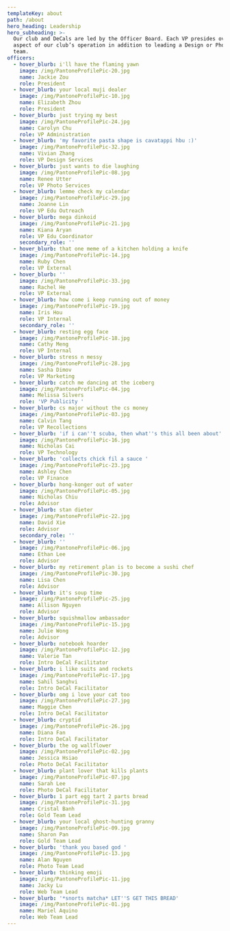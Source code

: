 ```yaml
---
templateKey: about
path: /about
hero_heading: Leadership
hero_subheading: >-
  Our club and DeCals are led by the Officer Board. Each VP presides over an
  aspect of our club’s operation in addition to leading a Design or Photography
  team.
officers:
  - hover_blurb: i'll have the flaming yawn
    image: /img/PantoneProfilePic-20.jpg
    name: Jackie Zou
    role: President
  - hover_blurb: your local muji dealer
    image: /img/PantoneProfilePic-10.jpg
    name: Elizabeth Zhou
    role: President
  - hover_blurb: just trying my best
    image: /img/PantoneProfilePic-24.jpg
    name: Carolyn Chu
    role: VP Administration
  - hover_blurb: 'my favorite pasta shape is cavatappi hbu :)'
    image: /img/PantoneProfilePic-32.jpg
    name: Vivian Zhang
    role: VP Design Services
  - hover_blurb: just wants to die laughing
    image: /img/PantoneProfilePic-08.jpg
    name: Renee Utter
    role: VP Photo Services
  - hover_blurb: lemme check my calendar
    image: /img/PantoneProfilePic-29.jpg
    name: Joanne Lin
    role: VP Edu Outreach
  - hover_blurb: mega dinkoid
    image: /img/PantoneProfilePic-21.jpg
    name: Kiana Aryan
    role: VP Edu Coordinator
    secondary_role: ''
  - hover_blurb: that one meme of a kitchen holding a knife
    image: /img/PantoneProfilePic-14.jpg
    name: Ruby Chen
    role: VP External
  - hover_blurb: ''
    image: /img/PantoneProfilePic-33.jpg
    name: Rachel He
    role: VP External
  - hover_blurb: how come i keep running out of money
    image: /img/PantoneProfilePic-19.jpg
    name: Iris Hou
    role: VP Internal
    secondary_role: ''
  - hover_blurb: resting egg face
    image: /img/PantoneProfilePic-18.jpg
    name: Cathy Meng
    role: VP Internal
  - hover_blurb: stress n messy
    image: /img/PantoneProfilePic-28.jpg
    name: Sasha Dimov
    role: VP Marketing
  - hover_blurb: catch me dancing at the iceberg
    image: /img/PantoneProfilePic-04.jpg
    name: Melissa Silvers
    role: 'VP Publicity '
  - hover_blurb: cs major without the cs money
    image: /img/PantoneProfilePic-03.jpg
    name: Calvin Tang
    role: VP Recollections
  - hover_blurb: 'if i can''t scuba, then what''s this all been about'
    image: /img/PantoneProfilePic-16.jpg
    name: Nicholas Cai
    role: VP Technology
  - hover_blurb: 'collects chick fil a sauce '
    image: /img/PantoneProfilePic-23.jpg
    name: Ashley Chen
    role: VP Finance
  - hover_blurb: hong-konger out of water
    image: /img/PantoneProfilePic-05.jpg
    name: Nicholas Chiu
    role: Advisor
  - hover_blurb: stan dieter
    image: /img/PantoneProfilePic-22.jpg
    name: David Xie
    role: Advisor
    secondary_role: ''
  - hover_blurb: ''
    image: /img/PantoneProfilePic-06.jpg
    name: Ethan Lee
    role: Advisor
  - hover_blurb: my retirement plan is to become a sushi chef
    image: /img/PantoneProfilePic-30.jpg
    name: Lisa Chen
    role: Advisor
  - hover_blurb: it's soup time
    image: /img/PantoneProfilePic-25.jpg
    name: Allison Nguyen
    role: Advisor
  - hover_blurb: squishmallow ambassador
    image: /img/PantoneProfilePic-15.jpg
    name: Julie Wong
    role: Advisor
  - hover_blurb: notebook hoarder
    image: /img/PantoneProfilePic-12.jpg
    name: Valerie Tan
    role: Intro DeCal Facilitator
  - hover_blurb: i like suits and rockets
    image: /img/PantoneProfilePic-17.jpg
    name: Sahil Sanghvi
    role: Intro DeCal Facilitator
  - hover_blurb: omg i love your cat too
    image: /img/PantoneProfilePic-27.jpg
    name: Maggie Chen
    role: Intro DeCal Facilitator
  - hover_blurb: cryptid
    image: /img/PantoneProfilePic-26.jpg
    name: Diana Fan
    role: Intro DeCal Facilitator
  - hover_blurb: the og wallflower
    image: /img/PantoneProfilePic-02.jpg
    name: Jessica Hsiao
    role: Photo DeCal Facilitator
  - hover_blurb: plant lover that kills plants
    image: /img/PantoneProfilePic-07.jpg
    name: Sarah Lee
    role: Photo DeCal Facilitator
  - hover_blurb: 1 part egg tart 2 parts bread
    image: /img/PantoneProfilePic-31.jpg
    name: Cristal Banh
    role: Gold Team Lead
  - hover_blurb: your local ghost-hunting granny
    image: /img/PantoneProfilePic-09.jpg
    name: Sharon Pan
    role: Gold Team Lead
  - hover_blurb: 'thank you based god '
    image: /img/PantoneProfilePic-13.jpg
    name: Alan Nguyen
    role: Photo Team Lead
  - hover_blurb: thinking emoji
    image: /img/PantoneProfilePic-11.jpg
    name: Jacky Lu
    role: Web Team Lead
  - hover_blurb: '*snorts matcha* LET''S GET THIS BREAD'
    image: /img/PantoneProfilePic-01.jpg
    name: Mariel Aquino
    role: Web Team Lead
---
```


